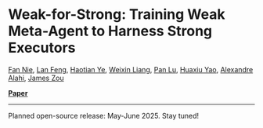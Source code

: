 # Weak-for-Strong: Training Weak Meta-Agent to Harness Strong Executors

[Fan Nie](https://scholar.google.com/citations?user=o2lsU8YAAAAJ&hl=en), [Lan Feng](https://alan-lanfeng.github.io/), [Haotian Ye](https://haotianye.com/), [Weixin Liang](https://ai.stanford.edu/~wxliang/), [Pan Lu](https://lupantech.github.io/), [Huaxiu Yao](https://www.huaxiuyao.io/), [Alexandre Alahi](https://people.epfl.ch/alexandre.alahi?lang=en), [James Zou](https://www.james-zou.com/)

[**Paper**](https://arxiv.org/abs/2504.04785)

---

Planned open-source release: May-June 2025. Stay tuned!
